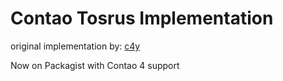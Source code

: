 # Contao Tosrus Implementation
original implementation by: [c4y](https://github.com/c4y/tosrus)

Now on Packagist with Contao 4 support
